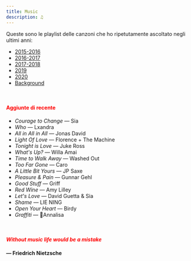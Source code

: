 ```yaml
---
title: Music
description: ♫
---
```

Queste sono le playlist delle canzoni che ho ripetutamente ascoltato negli ultimi anni:

* [2015-2016](https://music.apple.com/it/playlist/my-2015-2016/pl.b4bf1a93707c44f89aa794dc2888e844)
* [2016-2017](https://music.apple.com/it/playlist/my-2016-2017/pl.u-PDb40o6tJ9qVro)
* [2017-2018](https://music.apple.com/it/playlist/my-2017-2018/pl.u-b3b8RKgC0qaz1d)
* [2019](https://music.apple.com/it/playlist/my-2019/pl.u-b3b8Re4H0qaz1d)
* [2020](https://music.apple.com/it/playlist/my-2020/pl.u-LdbqE1vt5e4m0R?l)
* [Background](https://music.apple.com/it/playlist/background/pl.b05fb95eaae8419b8bc2201594355ee0?l=en)

&nbsp;

#### <span style="color:red">Aggiunte di recente</span>
* _Courage to Change_ — Sia
* _Who_ — Lxandra
* _All in All in All_ — Jonas David
* _Light Of Love_ — Florence + The Machine
* _Tonight is Love_ — Juke Ross
* _What's Up?_ — Willa Amai
* _Time to Walk Away_ — Washed Out
* _Too Far Gone_ — Caro
* _A Little Bit Yours_ — JP Saxe
* _Pleasure & Pain_ — Gunnar Gehl 
* _Good Stuff_ — Griff
* _Red Wine_ — Amy Lilley
* _Let's Love_ — David Guetta & Sia
* _Shame_ — LIE NING
* _Open Your Heart_ — Birdy
* _Graffiti_ — Annalisa

&nbsp;

#### <span style="color:red">_Without music life would be a mistake_</span>

#### — Friedrich Nietzsche

